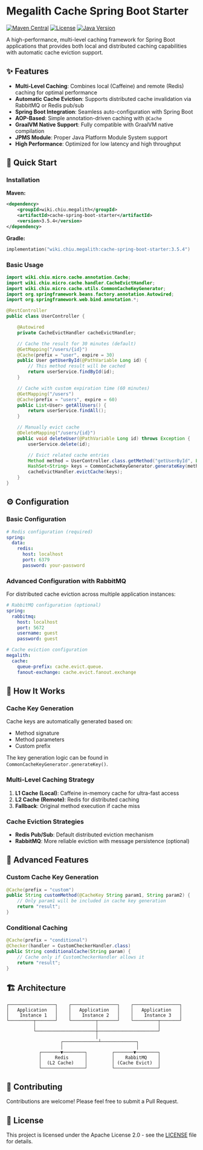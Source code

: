 # Megalith Cache Spring Boot Starter

[![Maven Central](https://img.shields.io/maven-central/v/wiki.chiu.megalith/cache-spring-boot-starter.svg)](https://search.maven.org/artifact/wiki.chiu.megalith/cache-spring-boot-starter)
[![License](https://img.shields.io/badge/License-Apache%202.0-blue.svg)](https://opensource.org/licenses/Apache-2.0)
[![Java Version](https://img.shields.io/badge/Java-24+-orange.svg)](https://openjdk.java.net/)

A high-performance, multi-level caching framework for Spring Boot applications that provides both local and distributed caching capabilities with automatic cache eviction support.

## ✨ Features

- **Multi-Level Caching**: Combines local (Caffeine) and remote (Redis) caching for optimal performance
- **Automatic Cache Eviction**: Supports distributed cache invalidation via RabbitMQ or Redis pub/sub
- **Spring Boot Integration**: Seamless auto-configuration with Spring Boot
- **AOP-Based**: Simple annotation-driven caching with `@Cache`
- **GraalVM Native Support**: Fully compatible with GraalVM native compilation
- **JPMS Module**: Proper Java Platform Module System support
- **High Performance**: Optimized for low latency and high throughput

## 🚀 Quick Start

### Installation

**Maven:**
```xml
<dependency>
    <groupId>wiki.chiu.megalith</groupId>
    <artifactId>cache-spring-boot-starter</artifactId>
    <version>3.5.4</version>
</dependency>
```

**Gradle:**
```kotlin
implementation("wiki.chiu.megalith:cache-spring-boot-starter:3.5.4")
```

### Basic Usage

```java
import wiki.chiu.micro.cache.annotation.Cache;
import wiki.chiu.micro.cache.handler.CacheEvictHandler;
import wiki.chiu.micro.cache.utils.CommonCacheKeyGenerator;
import org.springframework.beans.factory.annotation.Autowired;
import org.springframework.web.bind.annotation.*;

@RestController
public class UserController {

    @Autowired
    private CacheEvictHandler cacheEvictHandler;

    // Cache the result for 30 minutes (default)
    @GetMapping("/users/{id}")
    @Cache(prefix = "user", expire = 30)
    public User getUserById(@PathVariable Long id) {
        // This method result will be cached
        return userService.findById(id);
    }

    // Cache with custom expiration time (60 minutes)
    @GetMapping("/users")
    @Cache(prefix = "users", expire = 60)
    public List<User> getAllUsers() {
        return userService.findAll();
    }

    // Manually evict cache
    @DeleteMapping("/users/{id}")
    public void deleteUser(@PathVariable Long id) throws Exception {
        userService.delete(id);

        // Evict related cache entries
        Method method = UserController.class.getMethod("getUserById", Long.class);
        HashSet<String> keys = CommonCacheKeyGenerator.generateKey(method, id);
        cacheEvictHandler.evictCache(keys);
    }
}
```

## ⚙️ Configuration

### Basic Configuration

```yaml
# Redis configuration (required)
spring:
  data:
    redis:
      host: localhost
      port: 6379
      password: your-password
```

### Advanced Configuration with RabbitMQ

For distributed cache eviction across multiple application instances:

```yaml
# RabbitMQ configuration (optional)
spring:
  rabbitmq:
    host: localhost
    port: 5672
    username: guest
    password: guest

# Cache eviction configuration
megalith:
  cache:
    queue-prefix: cache.evict.queue.
    fanout-exchange: cache.evict.fanout.exchange
```

## 📖 How It Works

### Cache Key Generation

Cache keys are automatically generated based on:
- Method signature
- Method parameters
- Custom prefix

The key generation logic can be found in `CommonCacheKeyGenerator.generateKey()`.

### Multi-Level Caching Strategy

1. **L1 Cache (Local)**: Caffeine in-memory cache for ultra-fast access
2. **L2 Cache (Remote)**: Redis for distributed caching
3. **Fallback**: Original method execution if cache miss

### Cache Eviction Strategies

- **Redis Pub/Sub**: Default distributed eviction mechanism
- **RabbitMQ**: More reliable eviction with message persistence (optional)

## 🔧 Advanced Features

### Custom Cache Key Generation

```java
@Cache(prefix = "custom")
public String customMethod(@CacheKey String param1, String param2) {
    // Only param1 will be included in cache key generation
    return "result";
}
```

### Conditional Caching

```java
@Cache(prefix = "conditional")
@Checker(handler = CustomCheckerHandler.class)
public String conditionalCache(String param) {
    // Cache only if CustomCheckerHandler allows it
    return "result";
}
```

## 🏗️ Architecture

```
┌─────────────────┐    ┌─────────────────┐    ┌─────────────────┐
│   Application   │    │   Application   │    │   Application   │
│    Instance 1   │    │    Instance 2   │    │    Instance 3   │
└─────────┬───────┘    └─────────┬───────┘    └─────────┬───────┘
          │                      │                      │
          └──────────────────────┼──────────────────────┘
                                 │
                    ┌─────────────┴─────────────┐
                    │                           │
            ┌───────▼────────┐         ┌───────▼────────┐
            │     Redis      │         │    RabbitMQ    │
            │  (L2 Cache)    │         │ (Cache Evict)  │
            └────────────────┘         └────────────────┘
```

## 🤝 Contributing

Contributions are welcome! Please feel free to submit a Pull Request.

## 📄 License

This project is licensed under the Apache License 2.0 - see the [LICENSE](LICENSE) file for details.


